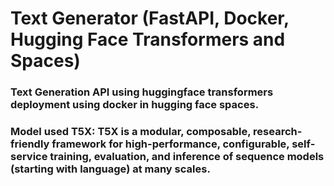 # Text Generator (FastAPI, Docker, Hugging Face Transformers and Spaces)
### Text Generation API using huggingface transformers deployment using docker in hugging face spaces. 
### Model used T5X: T5X is a modular, composable, research-friendly framework for high-performance, configurable, self-service training, evaluation, and inference of sequence models (starting with language) at many scales.

